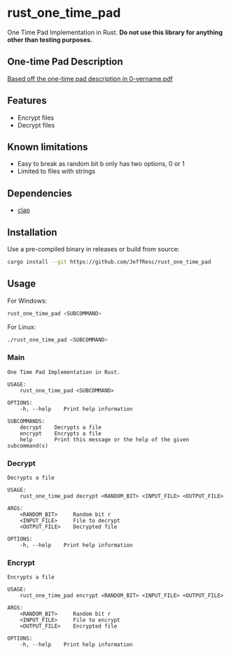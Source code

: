 # rust_one_time_pad
One Time Pad Implementation in Rust.
**Do not use this library for anything other than testing purposes.**

## One-time Pad Description
[Based off the one-time pad description in 0-vername.pdf](https://github.com/JeffResc/rust_one_time_pad/blob/main/0-vernam.pdf)

## Features
* Encrypt files
* Decrypt files

## Known limitations
* Easy to break as random bit b only has two options, 0 or 1
* Limited to files with strings

## Dependencies
* [clap](https://crates.io/crates/clap)

## Installation
Use a pre-compiled binary in releases or build from source:
```bash
cargo install --git https://github.com/JeffResc/rust_one_time_pad
```

## Usage

For Windows:
```bash
rust_one_time_pad <SUBCOMMAND>
```

For Linux:
```bash
./rust_one_time_pad <SUBCOMMAND>
```

### Main
```
One Time Pad Implementation in Rust.

USAGE:
    rust_one_time_pad <SUBCOMMAND>

OPTIONS:
    -h, --help    Print help information

SUBCOMMANDS:
    decrypt    Decrypts a file
    encrypt    Encrypts a file
    help       Print this message or the help of the given subcommand(s)
```

### Decrypt
```
Decrypts a file

USAGE:
    rust_one_time_pad decrypt <RANDOM_BIT> <INPUT_FILE> <OUTPUT_FILE>

ARGS:
    <RANDOM_BIT>     Random bit r
    <INPUT_FILE>     File to decrypt
    <OUTPUT_FILE>    Decrypted file

OPTIONS:
    -h, --help    Print help information
```

### Encrypt
```
Encrypts a file

USAGE:
    rust_one_time_pad encrypt <RANDOM_BIT> <INPUT_FILE> <OUTPUT_FILE>

ARGS:
    <RANDOM_BIT>     Random bit r
    <INPUT_FILE>     File to encrypt
    <OUTPUT_FILE>    Encrypted file

OPTIONS:
    -h, --help    Print help information
```
